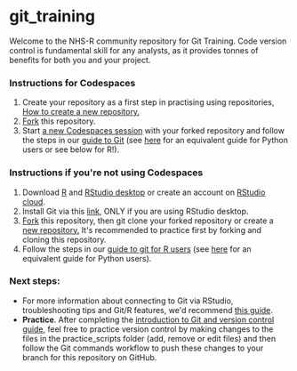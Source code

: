 # git_training

Welcome to the NHS-R community repository for Git Training. Code version control is fundamental skill for any analysts, as it provides tonnes of benefits for both you and your project.

### Instructions for Codespaces
1. Create your repository as a first step in practising using repositories, [How to create a new repository.](./guides/how_to_create_a_repo.md)
2. [Fork](https://docs.github.com/en/get-started/quickstart/fork-a-repo) this repository.
3. Start [a new Codespaces session](https://docs.github.com/en/codespaces/developing-in-codespaces/creating-a-codespace-for-a-repository#creating-a-codespace-for-a-repository) with your forked repository and follow the steps in our [guide to Git](./guides/introduction_to_git.md) (see [here](https://nhsdigital.github.io/rap-community-of-practice/training_resources/git/intro-to-git/) for an equivalent guide for Python users or see below for R!).

### Instructions if you're not using Codespaces
1. Download [R](https://cran.r-project.org/bin/windows/base/) and [RStudio desktop](https://www.rstudio.com/products/rstudio/download/) or create an account on [RStudio cloud](https://login.rstudio.cloud/login?redirect=%2F).
2. Install Git via this [link](https://git-scm.com/book/en/v2/Getting-Started-Installing-Git), ONLY if you are using RStudio desktop.
3. [Fork](https://docs.github.com/en/get-started/quickstart/fork-a-repo) this repository, then git clone your forked repository or create a [new repository.](./guides/how_to_create_a_repo.md) It's recommended to practice first by forking and cloning this repository.
4. Follow the steps in our [guide to git for R users](./guides/introduction_to_git.md) (see [here](https://nhsdigital.github.io/rap-community-of-practice/training_resources/git/introduction-to-git/) for an equivalent guide for Python users).


### Next steps:

* For more information about connecting to Git via RStudio, troubleshooting tips and Git/R features, we'd recommend [this guide](https://happygitwithr.com/index.html).
* **Practice**. After completing the [introduction to Git and version control guide](./guides/introduction_to_git.md), feel free to practice version control by making changes to the files in the practice_scripts folder (add, remove or edit files) and then follow the Git commands workflow to push these changes to your branch for this repository on GitHub. 
